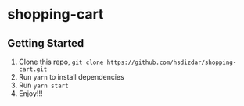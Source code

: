 # shopping-cart

## Getting Started

1. Clone this repo, `git clone https://github.com/hsdizdar/shopping-cart.git`
2. Run `yarn` to install dependencies
3. Run `yarn start`
4. Enjoy!!!
